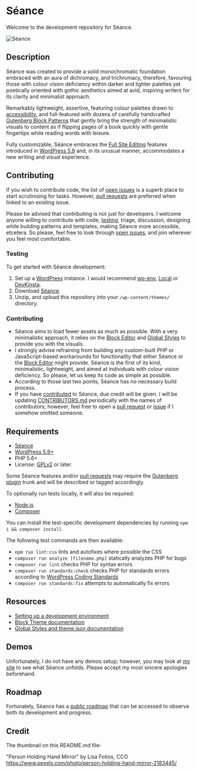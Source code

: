 # Séance

Welcome to the development repository for Séance.

![Séance](https://camo.githubusercontent.com/d14779b981fadc1aef6b3ea8a63bfc2bbbad95dce67adcc07ab8ac64c2f485d9/68747470733a2f2f616c65786465626f7262612e636f6d2f77702d636f6e74656e742f75706c6f6164732f323032322f30322f686f6d655f6865616465722d7363616c65642e6a7067)


## Description

Séance was created to provide a solid monochromatic foundation embraced with an aura of dichromacy, and trichromacy, therefore, favouring those with colour vision deficiency within darker and lighter palettes yet poetically oriented with gothic aesthetics aimed at avid, inspiring writers for its clarity and minimalist approach.

Remarkably lightweight, assertive, featuring colour palettes drawn to [accessibility](https://developer.wordpress.org/themes/functionality/accessibility/), and full-featured with dozens of carefully handcrafted [Gutenberg Block Patterns](https://developer.wordpress.org/block-editor/how-to-guides/themes/block-theme-overview/) that gently bring the strength of minimalistic visuals to content as if flipping pages of a book quickly with gentle fingertips while reading words with leisure.

Fully customizable, Séance embraces the [Full Site Editing](https://make.wordpress.org/test/handbook/full-site-editing-outreach-experiment/) features introduced in [WordPress 5.9](https://wordpress.org/support/wordpress-version/version-5-9/) and, in its unusual manner, accommodates a new writing and visual experience.


## Contributing

If you wish to contribute code, the list of [open issues](https://github.com/alexdeborba/seance/issues) is a superb place to start scrutinising for tasks. However, [pull requests](https://github.com/alexdeborba/seance/pulls) are preferred when linked to an existing issue.

Please be advised that contributing is not just for developers. I welcome anyone willing to contribute with code, [testing](#testing), triage, discussion, designing while building patterns and templates, making Séance more accessible, etcetera. So please, feel free to look through [open issues](https://github.com/alexdeborba/seance/issues), and join wherever you feel most comfortable.

### Testing

To get started with Séance development:

1. Set up a [WordPress](https://wordpress.org/) instance. I would recommend [wp-env](https://developer.wordpress.org/block-editor/handbook/tutorials/devenv/), [Local](https://localwp.com/) or [DevKinsta](https://kinsta.com/devkinsta/).
2. Download [Séance](https://github.com/alexdeborba/seance).
3. Unzip, and upload this repository into your `/wp-content/themes/` directory.

### Contributing
  
- Séance aims to load fewer assets as much as possible. With a very minimalistic approach, it relies on the [Block Editor](https://developer.wordpress.org/block-editor/how-to-guides/themes/block-theme-overview/) and [Global Styles](https://developer.wordpress.org/block-editor/how-to-guides/themes/theme-json/) to provide you with the visuals.
- I strongly advise refraining from building any custom-built PHP or JavaScript-based workarounds for functionality that either Séance or the [Block Editor](https://developer.wordpress.org/block-editor/how-to-guides/themes/block-theme-overview/) might provide. Séance is the first of its kind, minimalistic, lightweight, and aimed at individuals with colour vision deficiency. So please, let us keep its code as simple as possible.
- According to those last two points, Séance has no necessary build process.
- If you have [contributed](CONTRIBUTORS.md) to Séance, due credit will be given. I will be updating [CONTRIBUTORS.md](CONTRIBUTORS.md) periodically with the names of contributors; however, feel free to open a [pull request](https://github.com/alexdeborba/seance/pulls) or [issue](https://github.com/alexdeborba/seance/issues) if I somehow omitted someone.

## Requirements

- [Séance](https://github.com/alexdeborba/seance)
- [WordPress 5.9+](https://wordpress.org/download/)
- PHP 5.6+
- License: [GPLv2](https://www.gnu.org/licenses/gpl-2.0.html) or later.

Some Séance features and/or [pull requests](https://github.com/alexdeborba/seance/pulls) may require the [Gutenberg plugin](https://wordpress.org/plugins/gutenberg/) trunk and will be described or tagged accordingly.

To optionally run tests locally, it will also be required:

- [Node.js](https://nodejs.org/en/)
- [Composer](https://getcomposer.org/)

You can install the test-specific development dependencies by running `npm i && composer install`.

The following test commands are then available:

- `npm run lint:css` lints and autofixes where possible the CSS
- `composer run analyze [filename.php]` statically analyzes PHP for bugs
- `composer run lint` checks PHP for syntax errors
- `composer run standards:check` checks PHP for standards errors according to [WordPress Coding Standards](https://developer.wordpress.org/coding-standards/)
- `composer run standards:fix` attempts to automatically fix errors

## Resources

- [Setting up a development environment](https://developer.wordpress.org/block-editor/handbook/tutorials/devenv/)
- [Block Theme documentation](https://developer.wordpress.org/block-editor/how-to-guides/themes/block-theme-overview)
- [Global Styles and theme.json documentation](https://developer.wordpress.org/block-editor/how-to-guides/themes/theme-json/)

## Demos

Unfortunately, I do not have any demos setup; however, you may look at [my site](https://alexdeborba.com/) to see what Séance unfolds. Please accept my most sincere apologies beforehand.

## Roadmap

Fortunately, Séance has a [public roadmap](https://trello.com/c/QEw6yBCP/18-introducting-seance) that can be accessed to observe both its development and progress.

## Credit

The thumbnail on this README.md file:

"Person Holding Hand Mirror" by Lisa Fotios, CCO
https://www.pexels.com/photo/person-holding-hand-mirror-2183445/